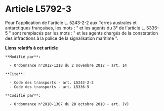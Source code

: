 # Article L5792-3

Pour l'application de l'article L. 5243-2-2 aux Terres australes et antarctiques françaises, les mots : " et les agents du 3°
de l'article L. 5336-5 " sont remplacés par les mots : " et les agents chargés de la constatation des infractions à la police
de la signalisation maritime ".

**Liens relatifs à cet article**

	**Modifié par**:

	  - Ordonnance n°2012-1218 du 2 novembre 2012 - art. 14

	**Cite**:

	  - Code des transports - art. L5243-2-2
	  - Code des transports - art. L5336-5

	**Codifié par**:

	  - Ordonnance n°2010-1307 du 28 octobre 2010 - art. (V)
